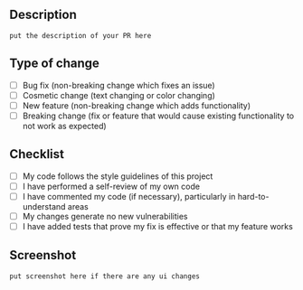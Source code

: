 <!-- Please include a summary/documentation/jira ticket of the change and which issue is fixed. Please also include relevant motivation and context. List any dependencies that are required for this change. -->

## Description

`put the description of your PR here`

## Type of change

- [ ] Bug fix (non-breaking change which fixes an issue)
- [ ] Cosmetic change (text changing or color changing)
- [ ] New feature (non-breaking change which adds functionality)
- [ ] Breaking change (fix or feature that would cause existing functionality to not work as expected)

## Checklist

- [ ] My code follows the style guidelines of this project
- [ ] I have performed a self-review of my own code
- [ ] I have commented my code (if necessary), particularly in hard-to-understand areas
- [ ] My changes generate no new vulnerabilities
- [ ] I have added tests that prove my fix is effective or that my feature works

## Screenshot

`put screenshot here if there are any ui changes`
